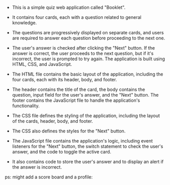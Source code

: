 * This is a simple quiz web application called "Booklet".
*  It contains four cards, each with a question related to general knowledge. 
*  The questions are progressively displayed on separate cards, and users are required to answer each question before proceeding to the next one. 
*  The user's answer is checked after clicking the "Next" button. If the answer is correct, the user proceeds to the next question, but if it's incorrect, the user is prompted to try again. The application is built using HTML, CSS, and JavaScript.

* The HTML file contains the basic layout of the application, including the four cards, each with its header, body, and footer. 
* The header contains the title of the card, the body contains the question, input field for the user's answer, and the "Next" button. The footer contains the JavaScript file to handle the application's functionality.

* The CSS file defines the styling of the application, including the layout of the cards, header, body, and footer. 
* The CSS also defines the styles for the "Next" button.

* The JavaScript file contains the application's logic, including event listeners for the "Next" button, the switch statement to check the user's answer, and the code to toggle the active card. 
* It also contains code to store the user's answer and to display an alert if the answer is incorrect.

ps:
might add a score board and a profile:


